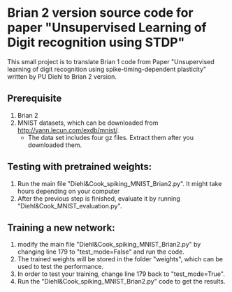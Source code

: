 # Brian 2 version source code for paper "Unsupervised Learning of Digit recognition using STDP"

This small project is to translate Brian 1 code from Paper "Unsupervised learning of digit recognition using spike-timing-dependent plasticity" written by PU Diehl to Brian 2 version. 


## Prerequisite
1. Brian 2 
2. MNIST datasets, which can be downloaded from http://yann.lecun.com/exdb/mnist/. 
   * The data set includes four gz files. Extract them after you downloaded them.

## Testing with pretrained weights:

1. Run the main file "Diehl&Cook_spiking_MNIST_Brian2.py". It might take hours depending on your computer 
2. After the previous step is finished, evaluate it by running "Diehl&Cook_MNIST_evaluation.py".

## Training a new network:

1. modify the main file "Diehl&Cook_spiking_MNIST_Brian2.py" by changing line 179 to "test_mode=False" and run the code. 
2. The trained weights will be stored in the folder "weights", which can be used to test the performance.
3. In order to test your training, change line 179 back to "test_mode=True". 
4. Run the "Diehl&Cook_spiking_MNIST_Brian2.py" code to get the results. 
